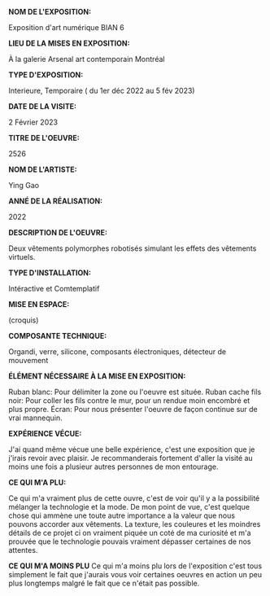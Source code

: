 **NOM DE L'EXPOSITION:**

Exposition d'art numérique BIAN 6



**LIEU DE LA MISES EN EXPOSITION:**

À la galerie Arsenal art contemporain Montréal 



**TYPE D'EXPOSITION:**

Interieure, Temporaire ( du 1er déc 2022 au 5 fév 2023)



**DATE DE LA VISITE:**

2 Février 2023



**TITRE DE L'OEUVRE:**

2526



**NOM DE L'ARTISTE:**

Ying Gao



**ANNÉ DE LA RÉALISATION:**

2022



**DESCRIPTION DE L'OEUVRE:**

Deux vêtements polymorphes robotisés simulant les effets des vêtements virtuels.



**TYPE D'INSTALLATION:**

Intéractive et Comtemplatif



**MISE EN ESPACE:**

(croquis)



**COMPOSANTE TECHNIQUE:**

Organdi, verre, silicone, composants électroniques, détecteur de mouvement



**ÉLÉMENT NÉCESSAIRE À LA MISE EN EXPOSITION:**

Ruban blanc: Pour délimiter la zone ou l'oeuvre est située.
Ruban cache fils noir: Pour coller les fils contre le mur, pour un rendue moin encombré et plus propre.
Écran: Pour nous présenter l'oeuvre de façon continue sur de vrai mannequin.



**EXPÉRIENCE VÉCUE:**

J'ai quand même vécue une belle expérience, c'est une exposition que je j'irais revoir avec plaisir. Je recommanderais fortement d'aller la visité au moins une fois a plusieur autres personnes de mon entourage.



**CE QUI M'A PLU:**

Ce qui m'a vraiment plus de cette ouvre, c'est de voir qu'il y a la possibilité mélanger la technologie et la mode. De mon point de vue, c'est quelque chose qui ammène une toute autre importance a la valeur que nous pouvons accorder aux vêtements. La texture, les couleures et les moindres détails de ce projet ci on vraiment piquée un coté de ma curiosité et m'a prouvée que le technologie pouvais vraiment dépasser certaines de nos attentes.



**CE QUI M'A MOINS PLU**
Ce qui m'a moins plu lors de l'exposition c'est tous simplement le fait que j'aurais vous voir certaines oeuvres en action un peu plus longtemps malgré le fait que ce n'était pas possible.
